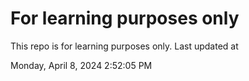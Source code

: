# For learning purposes only
This repo is for learning purposes only.
Last updated at

Monday, April 8, 2024 2:52:05 PM

